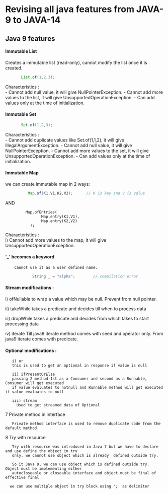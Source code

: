 # Revising all java features from JAVA-9 to JAVA-14

## Java 9 features

#### Immutable List
Creates a immutable list (read-only), cannot modify the list once it is created.

```java
       List.of(1,2,3);              
```

Characteristics :                                                                                                
           - Cannot add null value, it will give NullPointerException.
           - Cannot add more values to the list, it will give UnsupportedOperationException.
           - Can add values only at the time of initialization.

#### Immutable Set
```java       
       Set.of(1,2,3);           
```

Characteristics :                                                                                                      
           - Cannot add duplicate values like Set.of(1,1,2), it will give IllegalArgumentException.
           - Cannot add null value, it will give NullPointerException.
           - Cannot add more values to the set, it will give UnsupportedOperationException.
           - Can add values only at the time of initialization.

#### Immutable Map
we can create immutable map in 2 ways:

```java
          Map.of(K1,V1,K2,V2);      // K is key and V is value
```
AND

```
         Map.ofEntries(
                Map.entry(K1,V1),
                Map.entry(K2,V2)
           );
```

Characteristics :                                                                                                      
           i) Cannot add more values to the map, it will give UnsupportedOperationException.


#### '\_' becomes a keyword
        Cannot use it as a user defined name.
        
```java        
            String _ = "alpha";        // compilation error
```

#### Stream modifications :
  
 i) ofNullable
     to wrap a value which may be null. Prevent from null pointer.

 ii) takeWhile
     takes a predicate and decides till when to process data

 iii) dropWhile
     takes a predicate and decides from which takes to start processing data

 iv) iterate
     Till java8 iterate method comes with seed and operator only. From java9 iterate
     comes with  predicate.


#### Optional modifications :

       i) or
       this is used to get an optional in response if value is null

       ii) ifPresentOrElse
       passing 2 method 1st as a Consumer and second as a Runnable, Consumer will get executed
       if value evaluates to notnull and Runnable method will get executed if value evaluates to null

       iii) stream
         Used to get streamed data of Optional
                
 
 7 Private method in interface
 
       
       Private method interface is used to remove duplicate code from the default method.
       
 8 Try with resource
 
       Try with resource was introduced in Java 7 but we have to declare and use define the object in try 
       only. we cannot use object which is already  defined outside try. 
       
       So it Java 9, we can use object which is defined outside try. Object must be implementing either 
       autocloseable or closeable interface and object must be final of effective final
       
      we can use multiple object in try block using ';' as delimiter
 
     
